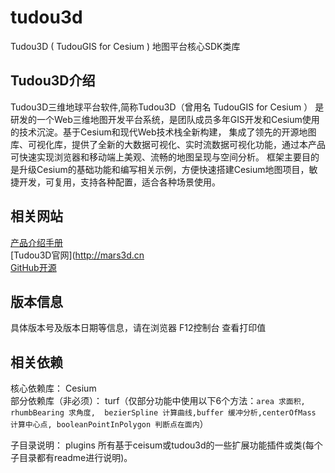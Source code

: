 # tudou3d
  Tudou3D ( TudouGIS for Cesium ) 地图平台核心SDK类库


## Tudou3D介绍
 Tudou3D三维地球平台软件,简称Tudou3D（曾用名 TudouGIS for Cesium ） 是[](http://www.tudougis.cn/)研发的一个Web三维地图开发平台系统，是团队成员多年GIS开发和Cesium使用的技术沉淀。基于Cesium和现代Web技术栈全新构建， 集成了领先的开源地图库、可视化库，提供了全新的大数据可视化、实时流数据可视化功能，通过本产品可快速实现浏览器和移动端上美观、流畅的地图呈现与空间分析。 框架主要目的是升级Cesium的基础功能和编写相关示例，方便快速搭建Cesium地图项目，敏捷开发，可复用，支持各种配置，适合各种场景使用。

## 相关网站
[产品介绍手册](http://mars3d.cndocs/file/cpjs.pdf)  
[Tudou3D官网](http://mars3d.cn  
[GitHub开源](https://github.com/tudougis/TudouGIS-for-Cesium)

 

## 版本信息
   具体版本号及版本日期等信息，请在浏览器 F12控制台 查看打印值 
 

## 相关依赖
 核心依赖库： Cesium   
 部分依赖库（非必须）： 
    turf（仅部分功能中使用以下6个方法：`area 求面积, rhumbBearing 求角度,  bezierSpline 计算曲线,buffer 缓冲分析,centerOfMass 计算中心点, booleanPointInPolygon 判断点在面内`）  
 

子目录说明： plugins 所有基于ceisum或tudou3d的一些扩展功能插件或类(每个子目录都有readme进行说明)。
